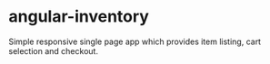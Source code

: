 # angular-inventory
Simple responsive single page app which provides item listing, cart selection and checkout.
